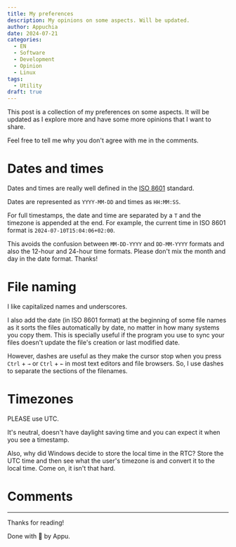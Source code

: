 ```yaml
---
title: My preferences
description: My opinions on some aspects. Will be updated.
author: Appuchia
date: 2024-07-21
categories:
  - EN
  - Software
  - Development
  - Opinion
  - Linux
tags:
  - Utility
draft: true
---
```


This post is a collection of my preferences on some aspects.
It will be updated as I explore more and have some more opinions that I want to share.

Feel free to tell me why you don't agree with me in the comments.

# Dates and times

Dates and times are really well defined in the [ISO 8601](https://en.wikipedia.org/wiki/ISO_8601) standard.

Dates are represented as `YYYY-MM-DD` and times as `HH:MM:SS`.

For full timestamps, the date and time are separated by a `T` and the timezone is appended at the end.
For example, the current time in ISO 8601 format is `2024-07-10T15:04:06+02:00`.

This avoids the confusion between `MM-DD-YYYY` and `DD-MM-YYYY` formats and also the 12-hour and 24-hour time formats.
Please don't mix the month and day in the date format. Thanks!

# File naming

I like capitalized names and underscores.

I also add the date (in ISO 8601 format) at the beginning of some file names as it sorts the files automatically by date, no matter in how many systems you copy them.
This is specially useful if the program you use to sync your files doesn't update the file's creation or last modified date.

However, dashes are useful as they make the cursor stop when you press `Ctrl` + `→` or `Ctrl` + `←` in most text editors and file browsers.
So, I use dashes to separate the sections of the filenames.

# Timezones

PLEASE use UTC.

It's neutral, doesn't have daylight saving time and you can expect it when you see a timestamp.

Also, why did Windows decide to store the local time in the RTC? Store the UTC time and then see what the user's timezone is and convert it to the local time.
Come on, it isn't that hard.

# Comments

---

Thanks for reading!

Done with 🖤 by Appu.
